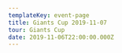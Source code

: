 ```yaml
---
templateKey: event-page
title: Giants Cup 2019-11-07
tour: Giants Cup
date: 2019-11-06T22:00:00.000Z
---
```


